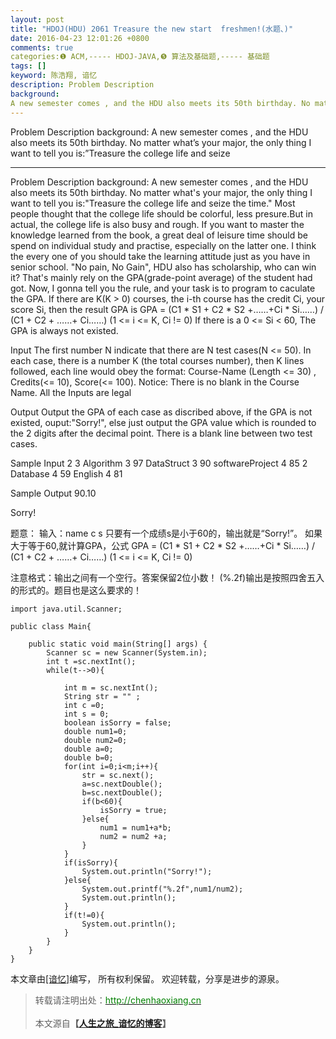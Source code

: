 ```yaml
---
layout: post
title: "HDOJ(HDU) 2061 Treasure the new start  freshmen!(水题、)"
date: 2016-04-23 12:01:26 +0800
comments: true
categories:❶ ACM,----- HDOJ-JAVA,❺ 算法及基础题,----- 基础题
tags: []
keyword: 陈浩翔, 谙忆
description: Problem Description 
background: 
A new semester comes , and the HDU also meets its 50th birthday. No matter what’s your major, the only thing I want to tell you is:”Treasure the college life and seize 
---
```



Problem Description 
background: 
A new semester comes , and the HDU also meets its 50th birthday. No matter what’s your major, the only thing I want to tell you is:”Treasure the college life and seize
<!-- more -->
----------

Problem Description
background:
A new semester comes , and the HDU also meets its 50th birthday. No matter what's your major, the only thing I want to tell you is:"Treasure the college life and seize the time." Most people thought that the college life should be colorful, less presure.But in actual, the college life is also busy and rough. If you want to master the knowledge learned from the book, a great deal of leisure time should be spend on individual study and practise, especially on the latter one. I think the every one of you should take the learning attitude just as you have in senior school.
"No pain, No Gain", HDU also has scholarship, who can win it? That's mainly rely on the GPA(grade-point average) of the student had got. Now, I gonna tell you the rule, and your task is to program to caculate the GPA.
If there are K(K > 0) courses, the i-th course has the credit Ci, your score Si, then the result GPA is
GPA = (C1 * S1 + C2 * S2 +……+Ci * Si……) / (C1 + C2 + ……+ Ci……) (1 <= i <= K, Ci != 0)
If there is a 0 <= Si < 60, The GPA is always not existed. 
 

Input
The first number N indicate that there are N test cases(N <= 50). In each case, there is a number K (the total courses number), then K lines followed, each line would obey the format: Course-Name (Length <= 30) , Credits(<= 10), Score(<= 100).
Notice: There is no blank in the Course Name. All the Inputs are legal
 

Output
Output the GPA of each case as discribed above, if the GPA is not existed, ouput:"Sorry!", else just output the GPA value which is rounded to the 2 digits after the decimal point. There is a blank line between two test cases. 

 

Sample Input
2
3
Algorithm 3 97
DataStruct 3 90
softwareProject 4 85
2
Database 4 59
English 4 81
 

Sample Output
90.10

Sorry!


题意：
输入：name c s
只要有一个成绩s是小于60的，输出就是“Sorry!”。
如果大于等于60,就计算GPA，公式
GPA = (C1 * S1 + C2 * S2 +……+Ci * Si……) / (C1 + C2 + ……+ Ci……) (1 <= i <= K, Ci != 0)

注意格式：输出之间有一个空行。答案保留2位小数！
(%.2f)输出是按照四舍五入的形式的。题目也是这么要求的！

```
import java.util.Scanner;

public class Main{

	public static void main(String[] args) {
		Scanner sc = new Scanner(System.in);
		int t =sc.nextInt();
		while(t-->0){
			
			int m = sc.nextInt();
			String str = "" ;
			int c =0;
			int s = 0;
			boolean isSorry = false;
			double num1=0;
			double num2=0;
			double a=0;
			double b=0;
			for(int i=0;i<m;i++){
				str = sc.next();
				a=sc.nextDouble();
				b=sc.nextDouble();
				if(b<60){
					isSorry = true;
				}else{
					num1 = num1+a*b;
					num2 = num2 +a;
				}
			}
			if(isSorry){
				System.out.println("Sorry!");
			}else{
				System.out.printf("%.2f",num1/num2);
				System.out.println();
			}
			if(t!=0){
				System.out.println();
			}
		}
	}
}

```

本文章由<a href="http://chenhaoxiang.cn/">[谙忆]</a>编写， 所有权利保留。 
欢迎转载，分享是进步的源泉。
<blockquote cite='陈浩翔'>
<p background-color='#D3D3D3'>转载请注明出处：<a href='http://chenhaoxiang.cn'><font color="green">http://chenhaoxiang.cn</font></a><br><br>
本文源自<strong>【<a href='http://chenhaoxiang.cn' target='_blank'>人生之旅_谙忆的博客</a>】</strong></p>
</blockquote>
